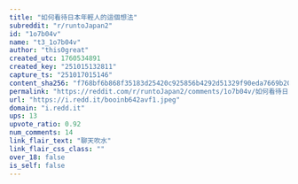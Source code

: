 ```yaml
---
title: "如何看待日本年輕人的這個想法"
subreddit: "r/runtoJapan2"
id: "1o7b04v"
name: "t3_1o7b04v"
author: "this0great"
created_utc: 1760534891
created_key: "251015132811"
capture_ts: "251017015146"
content_sha256: "f768bf6b868f35183d25420c925856b4292d51329f90eda7669b20b7dfe8391b"
permalink: "https://reddit.com/r/runtoJapan2/comments/1o7b04v/如何看待日本年輕人的這個想法/"
url: "https://i.redd.it/booinb642avf1.jpeg"
domain: "i.redd.it"
ups: 13
upvote_ratio: 0.92
num_comments: 14
link_flair_text: "聊天吹水"
link_flair_css_class: ""
over_18: false
is_self: false
---
```


